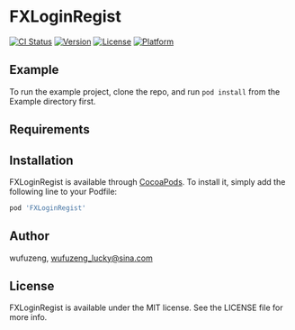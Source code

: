 # FXLoginRegist

[![CI Status](https://img.shields.io/travis/wufuzeng/FXLoginRegist.svg?style=flat)](https://travis-ci.org/wufuzeng/FXLoginRegist)
[![Version](https://img.shields.io/cocoapods/v/FXLoginRegist.svg?style=flat)](https://cocoapods.org/pods/FXLoginRegist)
[![License](https://img.shields.io/cocoapods/l/FXLoginRegist.svg?style=flat)](https://cocoapods.org/pods/FXLoginRegist)
[![Platform](https://img.shields.io/cocoapods/p/FXLoginRegist.svg?style=flat)](https://cocoapods.org/pods/FXLoginRegist)

## Example

To run the example project, clone the repo, and run `pod install` from the Example directory first.

## Requirements

## Installation

FXLoginRegist is available through [CocoaPods](https://cocoapods.org). To install
it, simply add the following line to your Podfile:

```ruby
pod 'FXLoginRegist'
```

## Author

wufuzeng, wufuzeng_lucky@sina.com

## License

FXLoginRegist is available under the MIT license. See the LICENSE file for more info.
